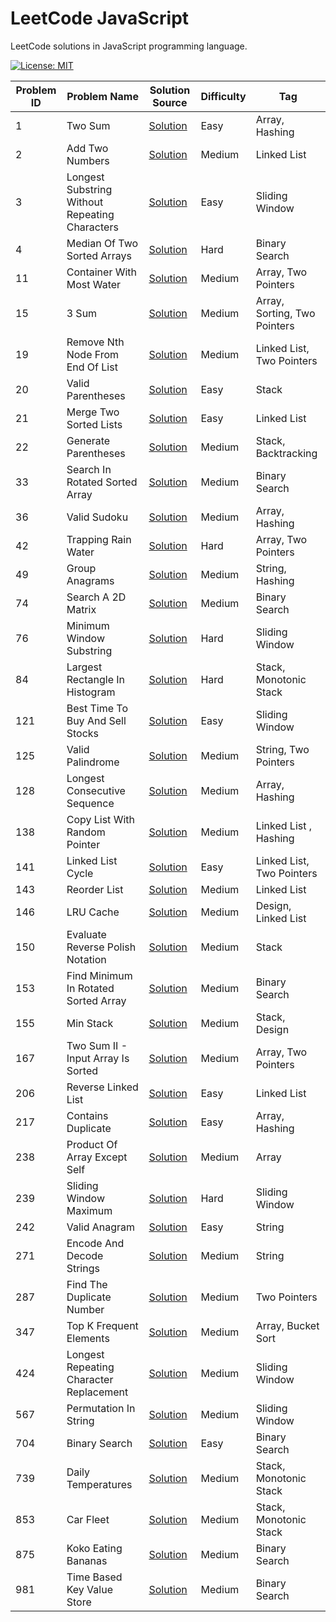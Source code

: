 # LeetCode JavaScript

LeetCode solutions in JavaScript programming language.

[![License: MIT](https://img.shields.io/badge/License-MIT-yellow.svg)](https://github.com/anirudhology/leetcode-javascript/blob/main/LICENSE)

| Problem ID | Problem Name                                   | Solution Source                                                                  | Difficulty | Tag                          |
| ---------- | ---------------------------------------------- | -------------------------------------------------------------------------------- | ---------- | ---------------------------- |
| 1          | Two Sum                                        | [Solution](src/array/two_sum.js)                                                 | Easy       | Array, Hashing               |
| 2          | Add Two Numbers                                | [Solution](src/linked_list/add_two_numbers.js)                                   | Medium     | Linked List                  |
| 3          | Longest Substring Without Repeating Characters | [Solution](src/sliding_window/longest_substring_without_repeating_characters.js) | Easy       | Sliding Window               |
| 4          | Median Of Two Sorted Arrays                    | [Solution](src/binary_search/median_of_two_sorted_arrays.js)                     | Hard       | Binary Search                |
| 11         | Container With Most Water                      | [Solution](src/array/container_with_most_water.js)                               | Medium     | Array, Two Pointers          |
| 15         | 3 Sum                                          | [Solution](src/array/three_sum.js)                                               | Medium     | Array, Sorting, Two Pointers |
| 19         | Remove Nth Node From End Of List               | [Solution](src/linked_list/remove_nth_node_from_end_of_list.js)                  | Medium     | Linked List, Two Pointers    |
| 20         | Valid Parentheses                              | [Solution](src/stack/valid_parentheses.js)                                       | Easy       | Stack                        |
| 21         | Merge Two Sorted Lists                         | [Solution](src/linked_list/merge_two_sorted_lists.js)                            | Easy       | Linked List                  |
| 22         | Generate Parentheses                           | [Solution](src/stack/generate_parentheses.js)                                    | Medium     | Stack, Backtracking          |
| 33         | Search In Rotated Sorted Array                 | [Solution](src/binary_search/search_in_rotated_sorted_array.js)                  | Medium     | Binary Search                |
| 36         | Valid Sudoku                                   | [Solution](src/array/valid_sudoku.js)                                            | Medium     | Array, Hashing               |
| 42         | Trapping Rain Water                            | [Solution](src/array/trapping_rain_water.js)                                     | Hard       | Array, Two Pointers          |
| 49         | Group Anagrams                                 | [Solution](src/string/group_anagrams.js)                                         | Medium     | String, Hashing              |
| 74         | Search A 2D Matrix                             | [Solution](src/binary_search/search_a_2d_matrix.js)                              | Medium     | Binary Search                |
| 76         | Minimum Window Substring                       | [Solution](src/sliding_window/minimum_window_substring.js)                       | Hard       | Sliding Window               |
| 84         | Largest Rectangle In Histogram                 | [Solution](src/stack/largest_rectangle_in_histogram.js)                          | Hard       | Stack, Monotonic Stack       |
| 121        | Best Time To Buy And Sell Stocks               | [Solution](src/sliding_window/best_time_to_buy_and_sell_stocks.js)               | Easy       | Sliding Window               |
| 125        | Valid Palindrome                               | [Solution](src/string/valid_palindrome.js)                                       | Medium     | String, Two Pointers         |
| 128        | Longest Consecutive Sequence                   | [Solution](src/array/longest_consecutive_sequence.js)                            | Medium     | Array, Hashing               |
| 138        | Copy List With Random Pointer                  | [Solution](src/linked_list/copy_list_with_random_pointer.js)                     | Medium     | Linked List , Hashing        |
| 141        | Linked List Cycle                              | [Solution](src/linked_list/linked_list_cycle.js)                                 | Easy       | Linked List, Two Pointers    |
| 143        | Reorder List                                   | [Solution](src/linked_list/reorder_list.js)                                      | Medium     | Linked List                  |
| 146        | LRU Cache                                      | [Solution](src/design/lru_cache.js)                                              | Medium     | Design, Linked List          |
| 150        | Evaluate Reverse Polish Notation               | [Solution](src/stack/evaluate_reverse_polish_notation.js)                        | Medium     | Stack                        |
| 153        | Find Minimum In Rotated Sorted Array           | [Solution](src/binary_search/find_minimum_in_rotated_sorted_array.js)            | Medium     | Binary Search                |
| 155        | Min Stack                                      | [Solution](src/stack/min_stack.js)                                               | Medium     | Stack, Design                |
| 167        | Two Sum II - Input Array Is Sorted             | [Solution](src/array/two_sum_ii_input_array_is_sorted.js)                        | Medium     | Array, Two Pointers          |
| 206        | Reverse Linked List                            | [Solution](src/linked_list/reverse_linked_list.js)                               | Easy       | Linked List                  |
| 217        | Contains Duplicate                             | [Solution](src/array/contains_duplicate.js)                                      | Easy       | Array, Hashing               |
| 238        | Product Of Array Except Self                   | [Solution](src/array/product_of_array_except_self.js)                            | Medium     | Array                        |
| 239        | Sliding Window Maximum                         | [Solution](src/sliding_window/sliding_window_maximum.js)                         | Hard       | Sliding Window               |
| 242        | Valid Anagram                                  | [Solution](src/string/valid_anagram.js)                                          | Easy       | String                       |
| 271        | Encode And Decode Strings                      | [Solution](src/string/encode_and_decode_strings.js)                              | Medium     | String                       |
| 287        | Find The Duplicate Number                      | [Solution](src/linked_list/find_the_duplicate_number.js)                         | Medium     | Two Pointers                 |
| 347        | Top K Frequent Elements                        | [Solution](src/array/top_k_frequent_elements.js)                                 | Medium     | Array, Bucket Sort           |
| 424        | Longest Repeating Character Replacement        | [Solution](src/sliding_window/longest_repeating_character_replacement.js)        | Medium     | Sliding Window               |
| 567        | Permutation In String                          | [Solution](src/sliding_window/permutation_in_string.js)                          | Medium     | Sliding Window               |
| 704        | Binary Search                                  | [Solution](src/binary_search/binary_search.js)                                   | Easy       | Binary Search                |
| 739        | Daily Temperatures                             | [Solution](src/stack/daily_temperatures.js)                                      | Medium     | Stack, Monotonic Stack       |
| 853        | Car Fleet                                      | [Solution](src/stack/car_fleet.js)                                               | Medium     | Stack, Monotonic Stack       |
| 875        | Koko Eating Bananas                            | [Solution](src/binary_search/koko_eating_bananas.js)                             | Medium     | Binary Search                |
| 981        | Time Based Key Value Store                     | [Solution](src/binary_search/time_based_key_value_store.js)                      | Medium     | Binary Search                |
